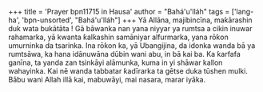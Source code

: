 +++
title = 'Prayer bpn11715 in Hausa'
author = "Bahá'u'lláh"
tags = ['lang-ha', 'bpn-unsorted', "Bahá'u'lláh"]
+++
Yā Allāna, majibincīna, maƙārashin duk wata bukātāta ! Gā bāwanka nan yana niyyar ya rumtsa a cikin inuwar rahamarka, yā kwanta ƙalƙashin samāniyar alfurmarka, yana rōƙon umurninka da tsarinka.
Ina rōƙon ka, yā Ubangijina, da idonka wanda bā ya rumtsāwa, ka hana idānuwāna dūbin wani abu, in bā kai ba. Ka ƙarfafa ganīna, ta yanda zan tsinkāyi alāmunka, kuma in yi shāwar kallon wahayinka. Kai nē wanda tabbatar ƙadīrarka ta gētse duka tūshen mulki. 
Bābu wani Allah illā kai, mabuwāyi, mai nasara, marar iyāka.
